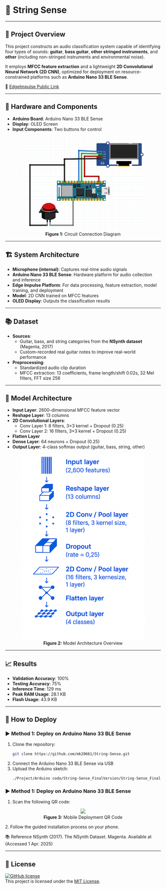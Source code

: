# 🎵 String Sense
---

## 📝 Project Overview
This project constructs an audio classification system capable of identifying four types of sounds: **guitar**, **bass guitar**, **other stringed instruments**, and **other** (including non-stringed instruments and environmental noise).

It employs **MFCC feature extraction** and a lightweight **2D Convolutional Neural Network (2D CNN)**, optimized for deployment on resource-constrained platforms such as **Arduino Nano 33 BLE Sense**.

🔗 [EdgeImpulse Public Link](https://studio.edgeimpulse.com/public/678434/live)

---

## 🔧 Hardware and Components
- **Arduino Board**: Arduino Nano 33 BLE Sense
- **Display**: OLED Screen
- **Input Components**: Two buttons for control

<p align="center">
  <img src="./READMESrc/img/circuit.png" width="400"/><br/>
  <b>Figure 1:</b> Circuit Connection Diagram
</p>

---

## 🏗️ System Architecture
- **Microphone (internal)**: Captures real-time audio signals
- **Arduino Nano 33 BLE Sense**: Hardware platform for audio collection and inference
- **Edge Impulse Platform**: For data processing, feature extraction, model training, and deployment
- **Model**: 2D CNN trained on MFCC features
- **OLED Display**: Outputs the classification results

---

## 📚 Dataset
- **Sources**:
  - Guitar, bass, and string categories from the **NSynth dataset** (Magenta, 2017)
  - Custom-recorded real guitar notes to improve real-world performance
- **Preprocessing**:
  - Standardized audio clip duration
  - MFCC extraction: 13 coefficients, frame length/shift 0.02s, 32 Mel filters, FFT size 256

---

## 🧠 Model Architecture
- **Input Layer**: 2600-dimensional MFCC feature vector
- **Reshape Layer**: 13 columns
- **2D Convolutional Layers**:
  - Conv Layer 1: 8 filters, 3×3 kernel + Dropout (0.25)
  - Conv Layer 2: 16 filters, 3×3 kernel + Dropout (0.25)
- **Flatten Layer**
- **Dense Layer**: 64 neurons + Dropout (0.25)
- **Output Layer**: 4-class softmax output (guitar, bass, string, other)

<p align="center">
  <img src="./READMESrc/img/model.png" width="400"/><br/>
  <b>Figure 2:</b> Model Architecture Overview
</p>

---

## 📈 Results
- **Validation Accuracy**: 100%
- **Testing Accuracy**: 75%
- **Inference Time**: 129 ms
- **Peak RAM Usage**: 28.1 KB
- **Flash Usage**: 43.9 KB

---

## 🚀 How to Deploy
### ▶️ Method 1: Deploy on Arduino Nano 33 BLE Sense
1. Clone the repository:
   ```bash
   git clone https://github.com/mk20661/String-Sense.git
2. Connect the Arduino Nano 33 BLE Sense via USB
3. Upload the Arduino sketch:
   ```bash
   ./Project/Arduino code/String-Sense_FinalVersion/String-Sense_FinalVersion.ino
### ▶️ Method 1: Deploy on Arduino Nano 33 BLE Sense
1. Scan the following QR code:
<p align="center"> <img src="./READMESrc/img/QRcode.png" width="300"/><br/> <b>Figure 3:</b> Mobile Deployment QR Code
 </p>
2. Follow the guided installation process on your phone.

📚 Reference
NSynth (2017). The NSynth Dataset. Magenta. Available at (Accessed 1 Apr. 2025)

---

## 📜 License 
[![GitHub license](https://img.shields.io/badge/license-MIT-blue.svg)](https://opensource.org/licenses/MIT)   
This project is licensed under the [MIT License](LICENSE).
